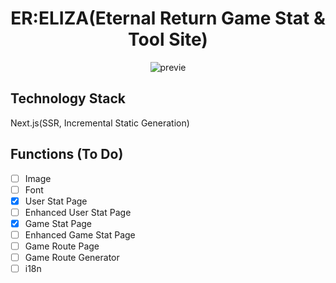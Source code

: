 <h1 align="center">
  ER:ELIZA(Eternal Return Game Stat & Tool Site)
</h1>
<p align="center">
  <img src="https://github.com/moka-ayumu/er-eliza/blob/5cdbd0391559becf7af1d1e4eb8cf7d5f7deeb95/readme_files/er-eliza.gif" alt="previe" />
</p>

## Technology Stack
Next.js(SSR, Incremental Static Generation)

## Functions (To Do)
- [ ] Image
- [ ] Font
- [x] User Stat Page
- [ ] Enhanced User Stat Page
- [x] Game Stat Page
- [ ] Enhanced Game Stat Page
- [ ] Game Route Page
- [ ] Game Route Generator
- [ ] i18n
